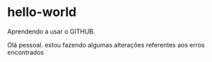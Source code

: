 # hello-world
Aprendendo a usar o GITHUB.

Olá pessoal.
estou fazendo algumas alterações referentes aos erros encontrados   

